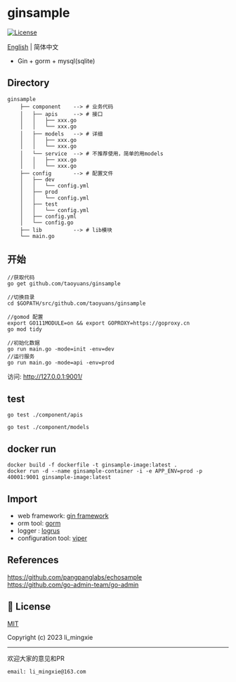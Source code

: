 # ginsample

<!-- [![Build Status](https://github.com/wenjianzhang/go-admin/workflows/build/badge.svg)](https://github.com/go-admin-team/go-admin)
[![Release](https://img.shields.io/github/release/go-admin-team/go-admin.svg?style=flat-square)](https://github.com/go-admin-team/go-admin/releases) -->
[![License](https://img.shields.io/github/license/mashape/apistatus.svg)](https://github.com/taoyuans/ginsample)

[English](https://github.com/taoyuans/ginsample/blob/main/README.md) | 简体中文  

- Gin + gorm + mysql(sqlite)

## Directory

```
ginsample 
    ├── component    --> # 业务代码
    │   ├── apis     --> # 接口
    │   │   ├── xxx.go
    │   │   └── xxx.go
    │   ├── models   --> # 详细
    │   │   ├── xxx.go
    │   │   └── xxx.go
    │   └── service  --> # 不推荐使用，简单的用models
    │   │   ├── xxx.go
    │   │   └── xxx.go
    ├── config       --> # 配置文件
    │   ├── dev   
    │   │   └── config.yml
    │   ├── prod    
    │   │   └── config.yml
    │   ├── test    
    │   │   └── config.yml
    │   ├── config.yml   
    │   └── config.go   
    ├── lib          --> # lib模块
    └── main.go
```

## 开始

```
//获取代码
go get github.com/taoyuans/ginsample

//切换目录
cd $GOPATH/src/github.com/taoyuans/ginsample

//gomod 配置
export GO111MODULE=on && export GOPROXY=https://goproxy.cn
go mod tidy

//初始化数据
go run main.go -mode=init -env=dev
//运行服务
go run main.go -mode=api -env=prod
```

访问: <http://127.0.0.1:9001/>

## test

```
go test ./component/apis

go test ./component/models
```

## docker run

```
docker build -f dockerfile -t ginsample-image:latest .
docker run -d --name ginsample-container -i -e APP_ENV=prod -p 40001:9001 ginsample-image:latest
```

## Import

- web framework: [gin framework](https://github.com/gin-gonic/gin)
- orm tool: [gorm](https://gorm.io/)
- logger : [logrus](https://github.com/sirupsen/logrus)
- configuration tool: [viper](https://github.com/spf13/viper)
<!-- - validator: [govalidator](github.com/asaskevich/govalidator)
- utils: <https://github.com/pangpanglabs/goutils> -->

## References

<https://github.com/pangpanglabs/echosample>  
<https://github.com/go-admin-team/go-admin>

## 🔑 License

[MIT](https://github.com/taoyuans/ginsample/blob/main/LICENSE)

Copyright (c) 2023 li_mingxie

----------------------------------------------

欢迎大家的意见和PR  

`email: li_mingxie@163.com`
